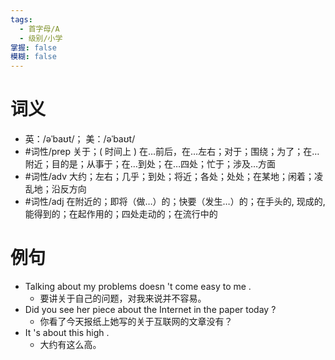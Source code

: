 ```yaml
---
tags:
  - 首字母/A
  - 级别/小学
掌握: false
模糊: false
---
```

# 词义
- 英：/əˈbaʊt/； 美：/əˈbaʊt/
- #词性/prep  关于；( 时间上 ) 在…前后，在…左右；对于；围绕；为了；在…附近；目的是；从事于；在…到处；在…四处；忙于；涉及…方面
- #词性/adv  大约；左右；几乎；到处；将近；各处；处处；在某地；闲着；凌乱地；沿反方向
- #词性/adj  在附近的；即将（做…）的；快要（发生…）的；在手头的, 现成的, 能得到的；在起作用的；四处走动的；在流行中的
# 例句
- Talking about my problems doesn 't come easy to me .
	- 要讲关于自己的问题，对我来说并不容易。
- Did you see her piece about the Internet in the paper today ?
	- 你看了今天报纸上她写的关于互联网的文章没有？
- It 's about this high .
	- 大约有这么高。
